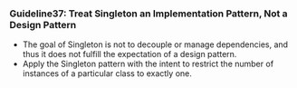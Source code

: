 ### Guideline37: Treat Singleton an Implementation Pattern, Not a Design Pattern
+ The goal of Singleton is not to decouple or manage dependencies, and thus it does not fulfill the expectation of a design pattern.
+ Apply the Singleton pattern with the intent to restrict the number of instances of a particular class to exactly one.